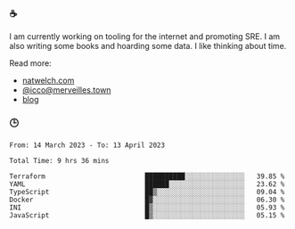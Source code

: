 ### ☕

I am currently working on tooling for the internet and promoting SRE. I am also writing some books and hoarding some data. I like thinking about time. 

Read more:

 - [natwelch.com](https://natwelch.com)
 - [@icco@merveilles.town](https://merveilles.town/@icco)
 - [blog](https://writing.natwelch.com)

### 🕒

<!--START_SECTION:waka-->

```text
From: 14 March 2023 - To: 13 April 2023

Total Time: 9 hrs 36 mins

Terraform                         ██████████░░░░░░░░░░░░░░░   39.85 %
YAML                              ██████░░░░░░░░░░░░░░░░░░░   23.62 %
TypeScript                        ██▒░░░░░░░░░░░░░░░░░░░░░░   09.04 %
Docker                            █▓░░░░░░░░░░░░░░░░░░░░░░░   06.30 %
INI                               █▒░░░░░░░░░░░░░░░░░░░░░░░   05.93 %
JavaScript                        █▒░░░░░░░░░░░░░░░░░░░░░░░   05.15 %
```

<!--END_SECTION:waka-->
